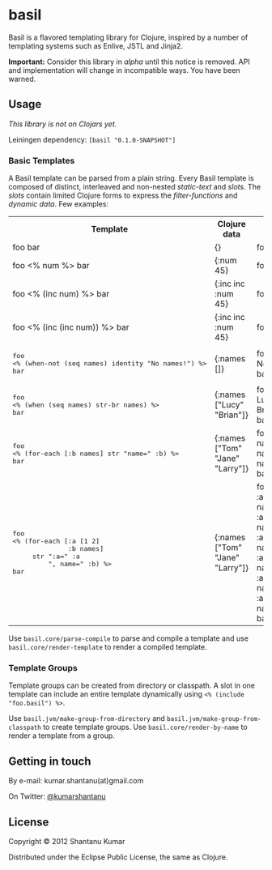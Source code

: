 # basil

Basil is a flavored templating library for Clojure, inspired by a number of
templating systems such as Enlive, JSTL and Jinja2.

**Important:** Consider this library in _alpha_ until this notice is removed.
API and implementation will change in incompatible ways. You have been warned.


## Usage

_This library is not on Clojars yet._

Leiningen dependency: `[basil "0.1.0-SNAPSHOT"]`


### Basic Templates

A Basil template can be parsed from a plain string. Every Basil template is
composed of distinct, interleaved and non-nested _static-text_ and _slots_. The
_slots_ contain limited Clojure forms to express the _filter-functions_ and
_dynamic data_. Few examples:

<table>
  <tr>
    <th>Template</th>
    <th>Clojure data</th>
    <th>Result</th>
  </tr>
  <tr>
    <td>foo bar</td>
    <td>{}</td>
    <td>foo bar</td>
  </tr>
  <tr>
    <td>foo &lt;% num %&gt; bar</td>
    <td>{:num 45}</td>
    <td>foo 45 bar</td>
  </tr>
  <tr>
    <td>foo &lt;% (inc num) %&gt; bar</td>
    <td>{:inc inc :num 45}</td>
    <td>foo 46 bar</td>
  </tr>
  <tr>
    <td>foo &lt;% (inc (inc num)) %&gt; bar</td>
    <td>{:inc inc :num 45}</td>
    <td>foo 47 bar</td>
  </tr>
  <tr>
    <td><pre>foo
&lt;% (when-not (seq names) identity "No names!") %&gt;
bar</pre></td>
    <td>{:names []}</td>
    <td>foo<br/>
No names!<br/>
bar</td>
  </tr>
  <tr>
    <td><pre>foo
&lt;% (when (seq names) str-br names) %&gt;
bar</pre></td>
    <td>{:names ["Lucy" "Brian"]}</td>
    <td>foo<br/>
Lucy&lt;br/&gt;<br/>
Brian&lt;br/&gt;<br/>
bar</td>
  </tr>
  <tr>
    <td><pre>foo
&lt;% (for-each [:b names] str "name=" :b) %&gt;
bar</pre></td>
    <td>{:names ["Tom" "Jane" "Larry"]}</td>
    <td>foo<br/>
name=Tom<br/>
name=Jane<br/>
name=Larry<br/>
bar</td>
  <tr/>
  <tr>
    <td><pre>foo
&lt;% (for-each [:a [1 2]
              :b names]
     str ":a=" :a
         ", name=" :b) %&gt;
bar</pre></td>
    <td>{:names ["Tom" "Jane" "Larry"]}</td>
    <td>foo<br/>
:a=1, name=Tom<br/>
:a=1, name=Jane<br/>
:a=1, name=Larry<br/>
:a=2, name=Tom<br/>
:a=2, name=Jane<br/>
:a=2, name=Larry<br/>
bar</td>
  </tr>
</table>

Use `basil.core/parse-compile` to parse and compile a template and use
`basil.core/render-template` to render a compiled template.


### Template Groups

Template groups can be created from directory or classpath. A slot in one
template can include an entire template dynamically using
`<% (include "foo.basil") %>`.

Use `basil.jvm/make-group-from-directory` and
`basil.jvm/make-group-from-classpath` to create template groups. Use
`basil.core/render-by-name` to render a template from a group.


## Getting in touch

By e-mail: kumar.shantanu(at)gmail.com

On Twitter: [@kumarshantanu](http://twitter.com/kumarshantanu)


## License

Copyright © 2012 Shantanu Kumar

Distributed under the Eclipse Public License, the same as Clojure.
